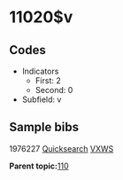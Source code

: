 # 11020$v

## Codes

-   Indicators
    -   First: 2
    -   Second: 0
-   Subfield: v

## Sample bibs

1976227 [Quicksearch](https://search.library.yale.edu/catalog/1976227) [VXWS](http://prodorbis.library.yale.edu:7014/vxws/GetHoldingsService?bibId=1976227)

**Parent topic:**[110](../../tags/110/110.md)

